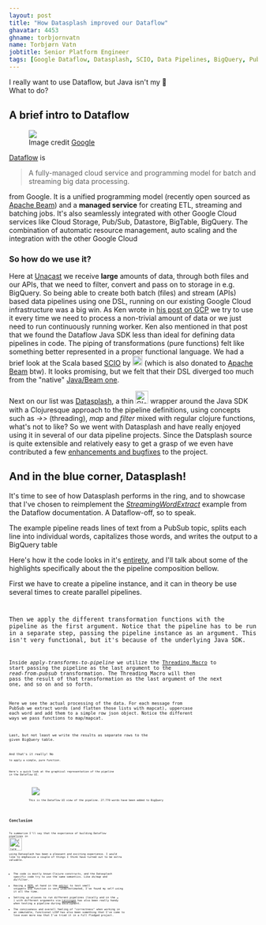 ```yaml
---
layout: post
title: "How Datasplash improved our Dataflow"
ghavatar: 4453
ghname: torbjornvatn
name: Torbjørn Vatn
jobtitle: Senior Platform Engineer
tags: [Google Dataflow, Datasplash, SCIO, Data Pipelines, BigQuery, PubSub]
---
```



<div class="message">I really want to use Dataflow, but Java isn't my 🍵 <br/> What to do? </div>

## A brief intro to Dataflow

<figure>
  <img src="https://www.gstatic.com/cloud/images/products/artwork/dataflow-diagram.png">
  <figcaption>Image credit <a href="https://cloud.google.com/dataflow/">Google</a></figcaption>
</figure>


[Dataflow](https://cloud.google.com/dataflow/) is

> A fully-managed cloud service and programming model for batch and streaming big data processing.

from Google. It is a unified programming model (recently open sourced as [Apache Beam](https://cloud.google.com/blog/big-data/2016/08/cloud-dataflow-apache-beam-and-you))
and a **managed service** for creating ETL, streaming and batching jobs. It's also seamlessly integrated with
other Google Cloud services like Cloud Storage, Pub/Sub, Datastore, BigTable, BigQuery. The combination of automatic
resource management, auto scaling and the integration with the other Google Cloud

### So how do we use it?

Here at [Unacast](https://unacast.com) we receive **large** amounts of data, through both files and our APIs, that we
need to filter, convert and pass on to storage in e.g. BigQuery. So being able to create both batch (files) and
stream (APIs) based data pipelines using one DSL, running on our existing Google Cloud infrastructure was a big win.
As Ken wrote in [his post on GCP](http://unacast.github.com/2016/11/30/one-year-on-gcp/#dataflow) we try to use it every
time we need to process a non-trivial amount of data or we just need to run continuously running worker. Ken also mentioned
in that post that we found the Dataflow Java SDK less than ideal for defining data pipelines in code. The piping
of transformations (pure functions) felt like something better represented in a proper functional language. We had
a brief look at the Scala based [SCIO](https://github.com/spotify/scio) by
<img alt="spotify" src="{{ site.url }}/images/datasplash/spotify.png" style="height: 20px; margin-bottom:2px"/> (which is also donated to [Apache Beam](https://issues.apache.org/jira/browse/BEAM-302) btw).
It looks promising, but we felt that their DSL diverged too much from the "native" [Java/Beam one](https://github.com/spotify/scio/wiki/Scio%2C-Dataflow-and-Beam).

Next on our list was [Datasplash](https://github.com/ngrunwald/datasplash), a thin
<img alt="Clojure" src="https://qph.ec.quoracdn.net/main-qimg-516e5be0cc307adbdc22f811eeed91e4?convert_to_webp=true" style="height: 26px; margin-bottom:4px"/> wrapper
around the Java SDK with a Clojuresque approach to the pipeline definitions, using concepts such as *->>* (threading),
*map* and *filter* mixed with regular clojure functions, what's not to like? So we went with Datasplash and have really
enjoyed using it in several of our data pipeline projects. Since the Datsplash source is quite extensible and relatively
easy to get a grasp of we even have contributed a few [enhancements and bugfixes](https://github.com/ngrunwald/datasplash/graphs/contributors) to the project.

## And in the blue corner, Datasplash!

It's time to see of how Datasplash performs in the ring, and to showcase that I've chosen to reimplement the
[*StreamingWordExtract*](https://github.com/GoogleCloudPlatform/DataflowJavaSDK/blob/master/examples/src/main/java/com/google/cloud/dataflow/examples/complete/StreamingWordExtract.java)
example from the Dataflow documentation. A Dataflow-off, so to speak.

The example pipeline reads lines of text from a PubSub topic, splits each line into individual words, capitalizes those
words, and writes the output to a BigQuery table

Here's how it the code looks in it's [entirety](https://gist.github.com/torbjornvatn/89804fe22277ac79f5ca7ab22ebf7b71), and I'll
talk about some of the highlights specifically about the the pipeline composition bellow.

First we have to create a pipeline instance, and it can in theory be use several times to create parallel pipelines.
<code data-gist-id="89804fe22277ac79f5ca7ab22ebf7b71" data-gist-file="streaming_word_extract.clj" data-gist-line="71-74"/>

Then we apply the different transformation functions with the pipeline as the first argument.
Notice that the pipeline has to be run in a separate step, passing the pipeline instance as an argument.
This isn't very functional, but it's because of the underlying Java SDK.
<code data-gist-id="89804fe22277ac79f5ca7ab22ebf7b71" data-gist-file="streaming_word_extract.clj" data-gist-line="81-82"/>

Inside *apply-transforms-to-pipeline* we utilize the [Threading Macro](http://clojure.org/guides/threading_macros)
to start passing the pipeline as the last argument to the *read-from-pubsub* transformation.
The Threading Macro will then pass the result of that transformation as the last argument of the next one, and so on
and so forth.
<code data-gist-id="89804fe22277ac79f5ca7ab22ebf7b71" data-gist-file="streaming_word_extract.clj" data-gist-line="45,47"/>

Here we see the actual processing of the data. For each message from PubSub we extract words (and flatten those lists
with mapcat), uppercase each word and add them to a simple row json object. Notice the different ways we pass functions
to map/mapcat.
<code data-gist-id="89804fe22277ac79f5ca7ab22ebf7b71" data-gist-file="streaming_word_extract.clj" data-gist-line="50,53,57"/>

Last, but not least we write the results as separate rows to the given BigQuery table.
<code data-gist-id="89804fe22277ac79f5ca7ab22ebf7b71" data-gist-file="streaming_word_extract.clj" data-gist-line="60-65"/>

And that's it really! No
<code data-gist-id="89804fe22277ac79f5ca7ab22ebf7b71" data-gist-file="java-examples.java" data-gist-line="1-3"/>
to apply a simple, pure function.

Here's a quick look at the graphical representation of the pipeline in the Dataflow UI.
<figure>
  <img src="{{ site.url }}/images/datasplash/dataflowui.png"/>
  <figcaption>This is the Dataflow UI view of the pipeline. 27.770 words have been added to BigQuery</figcaption>
</figure>

## Conclusion
To summarize I'll say that the experience of building Dataflow pipelines in <img alt="Clojure" src="https://qph.ec.quoracdn.net/main-qimg-516e5be0cc307adbdc22f811eeed91e4?convert_to_webp=true" style="height: 26px; margin-bottom:4px"/>
using Datasplash has been a pleasant and exciting experience. I would like to emphasize a couple of things I think have turned out
to be extra valuable.

- The code is mostly known Clojure constructs, and the Datasplash specific code try to use the same semantics. Like *ds/map* and *ds/filter*.
- Having a [REPL](http://www.tryclj.com/) at hand in the [editor](https://atom.io/packages/proto-repl) to test small snippets and function is very underestimated,
I've found my self using it all the time.
- Setting up aliases to run different pipelines (locally and in the ☁️ ) with different arguments via [Leiningen](http://leiningen.org/) has
also been really handy when testing a pipeline during development.
- The conciseness and overall feeling of "correctness" when working in an immutable, functional LISP has also been something
that I've come to love even more now that I've tried it in a full fledged project.
